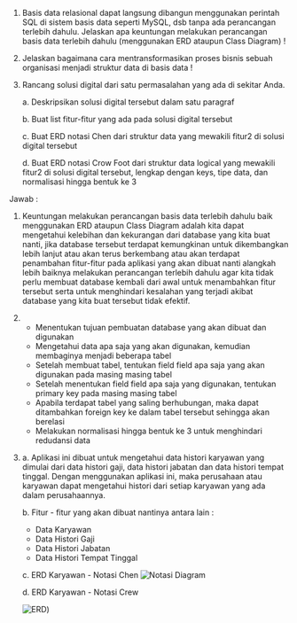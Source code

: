 1. Basis data relasional dapat langsung dibangun menggunakan perintah SQL di sistem basis data seperti MySQL, dsb tanpa ada perancangan terlebih dahulu. Jelaskan apa keuntungan melakukan perancangan basis data terlebih dahulu (menggunakan ERD ataupun Class Diagram) !
2. Jelaskan bagaimana cara mentransformasikan proses bisnis sebuah organisasi menjadi struktur data di basis data !
3. Rancang solusi digital dari satu permasalahan yang ada di sekitar Anda. 

   a. Deskripsikan solusi digital tersebut dalam satu paragraf
   
   b. Buat list fitur-fitur yang ada pada solusi digital tersebut
   
   c. Buat ERD notasi Chen dari struktur data yang mewakili fitur2 di solusi digital tersebut
   
   d. Buat ERD notasi Crow Foot dari struktur data logical yang mewakili fitur2 di solusi digital tersebut, lengkap dengan keys, tipe data, dan normalisasi hingga bentuk ke 3

Jawab :
1. Keuntungan melakukan perancangan basis data terlebih dahulu baik menggunakan ERD ataupun Class Diagram adalah kita dapat mengetahui kelebihan dan kekurangan dari database yang kita buat nanti, jika database tersebut terdapat kemungkinan untuk dikembangkan lebih lanjut atau akan terus berkembang atau akan terdapat penambahan fitur-fitur pada aplikasi yang akan dibuat nanti alangkah lebih baiknya melakukan perancangan terlebih dahulu agar kita tidak perlu membuat database kembali dari awal untuk menambahkan fitur tersebut serta untuk menghindari kesalahan yang terjadi akibat database yang kita buat tersebut tidak efektif.
2. - Menentukan tujuan pembuatan database yang akan dibuat dan digunakan
   - Mengetahui data apa saja yang akan digunakan, kemudian membaginya menjadi beberapa tabel
   - Setelah membuat tabel, tentukan field field apa saja yang akan digunakan pada masing masing tabel
   - Setelah menentukan field field apa saja yang digunakan, tentukan primary key pada masing masing tabel
   - Apabila terdapat tabel yang saling berhubungan, maka dapat ditambahkan foreign key ke dalam tabel tersebut sehingga akan berelasi
   - Melakukan normalisasi hingga bentuk ke 3 untuk menghindari redudansi data
3. a. Aplikasi ini dibuat untuk mengetahui data histori karyawan yang dimulai dari data histori gaji, data histori jabatan dan data histori tempat tinggal. Dengan menggunakan aplikasi ini, maka perusahaan atau karyawan dapat mengetahui histori dari setiap karyawan yang ada dalam perusahaannya.

   b. Fitur - fitur yang akan dibuat nantinya antara lain :
      - Data Karyawan
      - Data Histori Gaji
      - Data Histori Jabatan
      - Data Histori Tempat Tinggal
 
   c. ERD Karyawan - Notasi Chen
   ![Notasi Diagram](https://user-images.githubusercontent.com/49604034/164362635-c9988dc2-0f8c-4fc8-9459-b577063d543e.jpg)
   
   d. ERD Karyawan - Notasi Crew
   
   ![ERD](https://user-images.githubusercontent.com/49604034/164359819-9e4b3dcb-9a14-455a-b9e1-dfe032bb734c.JPG))
